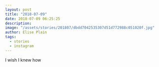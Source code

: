 ```yaml
---
layout: post
title: "2018-07-09"
date: 2018-07-09 06:25:25
description: 
image: "/assets/stories/201807/dbdd7042535307d51d772988c051020f.jpg"
author: Elise Plain
tags: 
  - stories
  - instagram
---
```


I wish I knew how
<p></p>
